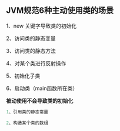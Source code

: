 ## JVM规范6种主动使用类的场景

1、new 关键字导致类的初始化

2、访问类的静态变量

 3、访问类的静态方法

4、对某个类进行反射操作

5、初始化子类

6、启动类（main函数所在类）

**被动使用不会导致类的初始化**

```java
1、引用类的静态常量
   
2、构造某个类的数组
```

